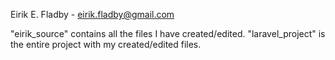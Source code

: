 Eirik E. Fladby - eirik.fladby@gmail.com

"eirik_source" contains all the files I have created/edited.
"laravel_project" is the entire project with my created/edited files.
